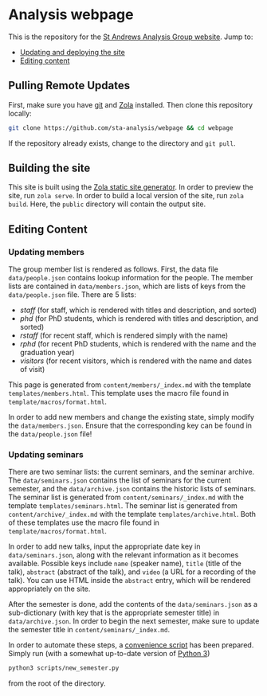 # Analysis webpage
This is the repository for the [St Andrews Analysis Group website](https://analysis.rutar.org).
Jump to:

- [Updating and deploying the site](#updating-and-deploying-the-site)
- [Editing content](#editing-content)


## Pulling Remote Updates
First, make sure you have [git](https://git-scm.com/) and [Zola](https://www.getzola.org/documentation/getting-started/installation/) installed.
Then clone this repository locally:
```sh
git clone https://github.com/sta-analysis/webpage && cd webpage
```
If the repository already exists, change to the directory and `git pull`.


## Building the site
This site is built using the [Zola static site generator](https://www.getzola.org).
In order to preview the site, run `zola serve`.
In order to build a local version of the site, run `zola build`.
Here, the `public` directory will contain the output site.

## Editing Content
### Updating members
The group member list is rendered as follows.
First, the data file `data/people.json` contains lookup information for the people.
The member lists are contained in `data/members.json`, which are lists of keys from the `data/people.json` file.
There are 5 lists:
- *staff* (for staff, which is rendered with titles and description, and sorted)
- *phd* (for PhD students, which is rendered with titles and description, and sorted)
- *rstaff* (for recent staff, which is rendered simply with the name)
- *rphd* (for recent PhD students, which is rendered with the name and the graduation year)
- *visitors* (for recent visitors, which is rendered with the name and dates of visit)

This page is generated from `content/members/_index.md` with the template `templates/members.html`.
This template uses the macro file found in `template/macros/format.html`.

In order to add new members and change the existing state, simply modify the `data/members.json`.
Ensure that the corresponding key can be found in the `data/people.json` file!

### Updating seminars
There are two seminar lists: the current seminars, and the seminar archive.
The `data/seminars.json` contains the list of seminars for the current semester, and the `data/archive.json` contains the historic lists of seminars.
The seminar list is generated from `content/seminars/_index.md` with the template `templates/seminars.html`.
The seminar list is generated from `content/archive/_index.md` with the template `templates/archive.html`.
Both of these templates use the macro file found in `template/macros/format.html`.

In order to add new talks, input the appropriate date key in `data/seminars.json`, along with the relevant information as it becomes available.
Possible keys include `name` (speaker name), `title` (title of the talk), `abstract` (abstract of the talk), and `video` (a URL for a recording of the talk).
You can use HTML inside the `abstract` entry, which will be rendered appropriately on the site.

After the semester is done, add the contents of the `data/seminars.json` as a sub-dictionary (with key that is the appropriate semester title) in `data/archive.json`.
In order to begin the next semester, make sure to update the semester title in `content/seminars/_index.md`.

In order to automate these steps, a [convenience script](/scripts/new_semester.py) has been prepared.
Simply run (with a somewhat up-to-date version of [Python 3](https://www.python.org/downloads/))
```sh
python3 scripts/new_semester.py
```
from the root of the directory.
